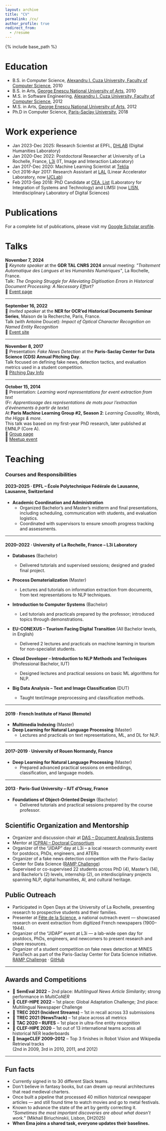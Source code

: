 ```yaml
---
layout: archive
title: "CV"
permalink: /cv/
author_profile: true
redirect_from:
  - /resume
---
```


{% include base_path %}

Education
======
* B.S. in Computer Science, [Alexandru I. Cuza University, Faculty of Computer Science](https://www.uaic.ro/en/), 2010
* B.S. in Arts, [George Enescu National University of Arts](https://www.arteiasi.ro/?page_id=1144&lang=eng), 2010
* M.S. in Software Engineering, [Alexandru I. Cuza University, Faculty of Computer Science](https://www.uaic.ro/en/), 2012
* M.S. in Arts, [George Enescu National University of Arts](https://www.arteiasi.ro/?page_id=1144&lang=eng), 2012
* Ph.D in Computer Science, [Paris-Saclay University](https://www.universite-paris-saclay.fr/en), 2018

Work experience
======
* Jan 2023-Dec 2025: Research Scientist at EPFL, [DHLAB](https://www.epfl.ch/labs/dhlab/) (Digital Humanities Laboratory)
* Jan 2020-Dec 2022: Postdoctoral Researcher at University of La Rochelle, France, [L3i](https://l3i.univ-larochelle.fr/?lang=en) (IT, Image and Interaction Laboratory)
* Jan 2017-Dec 2020: Machine Learning Scientist at [Teklia](https://teklia.com/)
* Oct 2016-Apr 2017: Research Assistant at [LAL](https://www.lal.in2p3.fr/en/) (Linear Accelerator Laboratory, now [IJCLab](https://www.ijclab.in2p3.fr/en/home/))
* Feb 2013-Sep 2018: PhD Candidate at [CEA, List](http://www-list.cea.fr/en/) (Laboratory for Integration of Systems and Technology) and LIMSI (now [LISN](https://www.lisn.upsaclay.fr/), Interdisciplinary Laboratory of Digital Sciences)


Publications
======
  For a complete list of publications, please visit my [Google Scholar profile](https://scholar.google.com/citations?user=JKQGkrIAAAAJ&hl=en).
  
Talks
======
**November 7, 2024**  
🎤 *Keynote speaker* at the **GDR TAL CNRS 2024** annual meeting: _"Traitement Automatique des Langues et les Humanités Numériques"_, La Rochelle, France.  
Talk: *The Ongoing Struggle for Alleviating Digitisation Errors in Historical Document Processing: A Necessary Effort?*  
🔗 [Event page](https://gdr-tal-hn.sciencesconf.org/resource/page/id/2)

---

**September 16, 2022**  
🎤 *Invited speaker* at the **NER for OCR’ed Historical Documents Seminar Series**, Maison de la Recherche, Paris, France.  
Talk (with Antoine Doucet): *Impact of Optical Character Recognition on Named Entity Recognition*  
🔗 [Event site](https://ner-for-historical-docs.github.io/)

---

**November 8, 2017**  
🎤 Presentation: *Fake News Detection* at the **Paris-Saclay Center for Data Science (CDS) Annual Pitching Day**.  
Talk focused on defining fake news, detection tactics, and evaluation metrics used in a student competition.  
🔗 [Pitching Day Info](https://indico.ijclab.in2p3.fr/event/4667/timetable/)

---

**October 15, 2014**  
🎤 Presentation: *Learning word representations for event extraction from text*  
(Fr: *Apprentissage des représentations de mots pour l’extraction d’événements à partir de texte*)  
At **Paris Machine Learning Group #2, Season 2**: *Learning Causality, Words, the Higgs & more*.  
This talk was based on my first-year PhD research, later published at EMNLP (Core A).  
🔗 [Group page](http://parismlgroup.org/#about)  
🔗 [Meetup event](https://www.meetup.com/Paris-Machine-learning-applications-group/events/208223682/)
  
Teaching
======

### Courses and Responsibilities

#### 2023–2025 · EPFL – École Polytechnique Fédérale de Lausanne, Lausanne, Switzerland

- **Academic Coordination and Administration**  
  - Organized Bachelor’s and Master’s midterm and final presentations, including scheduling, communication with students, and evaluation logistics.  
  - Coordinated with supervisors to ensure smooth progress tracking and assessments.

---

#### 2020–2022 · University of La Rochelle, France – L3i Laboratory

- **Databases** (Bachelor)  
  - Delivered tutorials and supervised sessions; designed and graded final project.

- **Process Dematerialization** (Master)  
  - Lectures and tutorials on information extraction from documents, from text representations to NLP techniques.

- **Introduction to Computer Systems** (Bachelor)  
  - Led tutorials and practicals prepared by the professor; introduced topics through demonstrations.

- **EU-CONEXUS – Tourism Facing Digital Transition** (All Bachelor levels, in English)  
  - Delivered 2 lectures and practicals on machine learning in tourism for non-specialist students.

- **Cloud Developer – Introduction to NLP Methods and Techniques** (Professional Bachelor, IUT)  
  - Designed lectures and practical sessions on basic ML algorithms for NLP.

- **Big Data Analysis – Text and Image Classification** (DUT)  
  - Taught text/image preprocessing and classification methods.

---

#### 2019 · French Institute of Hanoi (Remote)

- **Multimedia Indexing** (Master)  
- **Deep Learning for Natural Language Processing** (Master)  
  - Lectures and practicals on text representations, ML, and DL for NLP.

---

#### 2017–2019 · University of Rouen Normandy, France

- **Deep Learning for Natural Language Processing** (Master)  
  - Prepared advanced practical sessions on embeddings, classification, and language models.

---

#### 2013 · Paris-Sud University – IUT d’Orsay, France

- **Foundations of Object-Oriented Design** (Bachelor)  
  - Delivered tutorials and practical sessions prepared by the course professor.
  
## Scientific Organization and Mentorship

- Organizer and discussion chair at [DAS – Document Analysis Systems](https://das2022.univ-lr.fr/)
- Mentor at [ICPRAI – Doctoral Consortium](https://icprai2022.sciencesconf.org/resource/page/id/3)
- Organizer of the “JIDAP” day at L3i – a local research community event for postdocs, PhDs, engineers, and ATERs
- Organizer of a fake news detection competition with the Paris-Saclay Center for Data Science ([RAMP Challenge](https://ramp.studio/problems/fake_news))
- Supervised or co-supervised 22 students across PhD (4), Master’s (14), and Bachelor’s (2) levels, internship (2), on interdisciplinary projects spanning NLP, digital humanities, AI, and cultural heritage.

## Public Outreach

- Participated in Open Days at the University of La Rochelle, presenting research to prospective students and their families.
- Presenter at [Fête de la Science](https://www.univ-larochelle.fr/actualites/fete-de-la-science-2021/), a national outreach event — showcased research on event extraction from digitized French newspapers (1900–1944).
- Organizer of the “JIDAP” event at L3i — a lab-wide open day for postdocs, PhDs, engineers, and newcomers to present research and share resources.
- Organizer of a student competition on fake news detection at MINES ParisTech as part of the Paris-Saclay Center for Data Science initiative.  
  [RAMP Challenge](https://ramp.studio/problems/fake_news) · [GitHub](https://github.com/ramp-kits/fake_news)

---

## Awards and Competitions

- 🥈 **SemEval 2022** – 2nd place: *Multilingual News Article Similarity*; strong performance in *MultiCoNER*  
- 🥇 **CLEF-HIPE 2022** – 1st place: Global Adaptation Challenge; 2nd place: Multilingual Newspaper Challenge  
- 🥇 **TREC 2021 (Incident Streams)** – 1st in recall across 33 submissions  
- 🥇 **TREC 2021 (NewsTrack)** – 1st place across all metrics  
- 🥇 **TAC 2020 – RUFES** – 1st place in ultra-fine entity recognition  
- 🥇 **CLEF-HIPE 2020** – 1st out of 13 international teams across all historical NER leaderboards  
- 🥈 **ImageCLEF 2009–2012** – Top 3 finishes in Robot Vision and Wikipedia Retrieval tracks  
  (2nd in 2009, 3rd in 2010, 2011, and 2012)

---

## Fun facts

* Currently signed in to 30 different Slack teams.
* Don't believe in fantasy books, but can dream up neural architectures that read medieval charters.
* Once built a pipeline that processed 40 million historical newspaper articles — and still found time to watch movies and go to metal festivals.
* Known to advance the state of the art by gently correcting it. _"Sometimes the most important discoveries are about what doesn’t work."_ (Mikhail Biriuchinskii, Lisbon, DH2025)
* __When Ema joins a shared task, everyone updates their baselines.__
